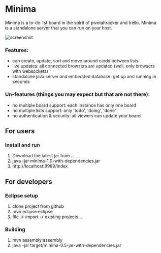 # Minima
Minima is a to-do list board in the spirit of pivotaltracker and trello. Minima is a standalone server that you can run on your host.

![screenshot](https://github.com/mcaprari/Minima/raw/master/screenshot-minima-0.5.png "Minima Screenshot")

### Features:

* can create, update, sort and move around cards between lists
* live updates: all connected browsers are updated (well, only browsers with websockets)
* standalone java server and embedded database: get up and running in seconds


### Un-features (things you may expect but that are not there):

* no multiple board support: each instance has only one board
* no multiple lists support: only 'todo', 'doing', 'done' 
* no authentication & security: all viewers can update your board

## For users
 
### Install and run
1. Download the latest jar from ...
2. java -jar minima-1.0-with-dependencies.jar
3. http://localhost:8989/index

## For developers

### Eclipse setup

1. clone project from github
2. mvn eclipse:eclipse
3. file -> import -> existing projects...

### Building

1. mvn assembly:assembly
2. java -jar target/minima-0.5-jar-with-dependencies.jar
